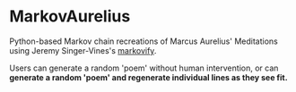 # MarkovAurelius

Python-based Markov chain recreations of Marcus Aurelius' Meditations using Jeremy Singer-Vines's [markovify](https://github.com/jsvine/markovify).

Users can generate a random 'poem' without human intervention, or can **generate a random 'poem' and regenerate individual lines as they see fit.**
